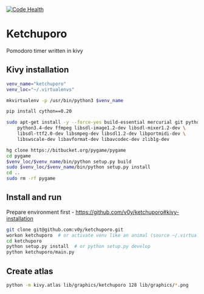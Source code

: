 [![Code Health](https://landscape.io/github/v0y/ketchuporo/master/landscape.svg?style=flat)](https://landscape.io/github/v0y/ketchuporo/master)

Ketchuporo
==========

Pomodoro timer written in kivy


Kivy installation
-----------------

```sh
venv_name="ketchuporo"
venv_loc="~/.virtualenvs"

mkvirtualenv -p /usr/bin/python3 $venv_name

pip install cython==0.20

sudo apt-get install -y --force-yes build-essential mercurial git python3.4 \
    python3.4-dev ffmpeg libsdl-image1.2-dev libsdl-mixer1.2-dev \
    libsdl-ttf2.0-dev libsmpeg-dev libsdl1.2-dev libportmidi-dev \
    libswscale-dev libavformat-dev libavcodec-dev zlib1g-dev

hg clone https://bitbucket.org/pygame/pygame
cd pygame
$venv_loc/$venv_name/bin/python setup.py build
sudo $venv_loc/$venv_name/bin/python setup.py install
cd ..
sudo rm -rf pygame
```


Install and run
---------------

Prepare environment first - https://github.com/v0y/ketchuporo#kivy-installation

```sh
git clone git@github.com:v0y/ketchuporo.git
workon ketchuporo  # or activate venv like an animal (source ~/.virtualenvs/ketchuporo/bin/activate) 
cd ketchuporo
python setup.py install  # or python setup.py develop
python ketchuporo/main.py
```


Create atlas
------------

```sh
python -m kivy.atlas lib/graphics/ketchuporo 128 lib/graphics/*.png
```
